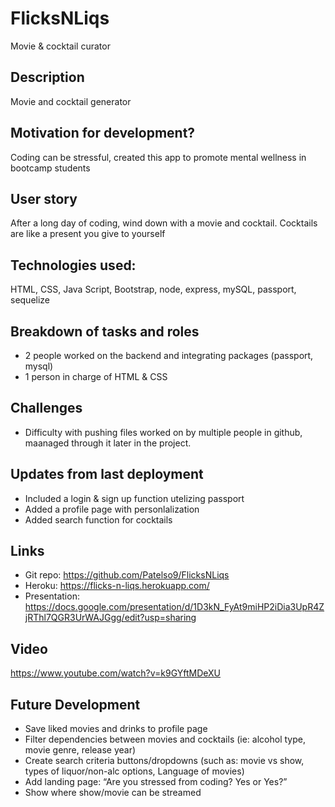 # FlicksNLiqs
Movie &amp; cocktail curator 

## Description
Movie and cocktail generator

## Motivation for development?
Coding can be stressful, created this app to promote mental wellness in bootcamp students 

## User story
After a long day of coding, wind down with a movie and cocktail. 
Cocktails are like a present you give to yourself

## Technologies used: 
HTML, CSS, Java Script, Bootstrap, node, express, mySQL, passport, sequelize    

## Breakdown of tasks and roles
* 2 people worked on the backend and integrating packages (passport, mysql)
* 1 person in charge of HTML & CSS

## Challenges
* Difficulty with pushing files worked on by multiple people in github, maanaged through it later in the project. 

## Updates from last deployment
* Included a login & sign up function utelizing passport
* Added a profile page with personlalization
* Added search function for cocktails

## Links

* Git repo: https://github.com/Patelso9/FlicksNLiqs
* Heroku: https://flicks-n-liqs.herokuapp.com/
* Presentation: https://docs.google.com/presentation/d/1D3kN_FyAt9miHP2iDia3UpR4ZjRThl7QGR3UrWAJGgg/edit?usp=sharing

## Video

https://www.youtube.com/watch?v=k9GYftMDeXU

## Future Development

* Save liked movies and drinks to profile page 
* Filter dependencies between movies and cocktails (ie: alcohol type, movie genre, release year)
* Create search criteria buttons/dropdowns (such as: movie vs show, types of liquor/non-alc options, Language of movies)
* Add landing page: “Are you stressed from coding? Yes or Yes?”
* Show where show/movie can be streamed





